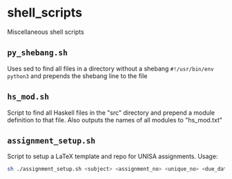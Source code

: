 # shell\_scripts 

Miscellaneous shell scripts

## `py_shebang.sh`

Uses sed to find all files in a directory without a shebang `#!/usr/bin/env python3` 
and prepends the shebang line to the file

## `hs_mod.sh`

Script to find all Haskell files in the "src" directory and prepend a module
definition to that file. Also outputs the names of all modules to "hs\_mod.txt"

## `assignment_setup.sh`

Script to setup a LaTeX template and repo for UNISA assignments. Usage:

```bash
sh ./assignment_setup.sh <subject> <assignment_no> <unique_no> <due_date> <num_questions>
```
